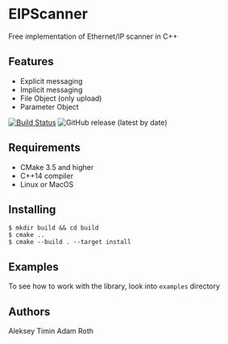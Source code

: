 # EIPScanner

Free implementation of Ethernet/IP scanner in C++

## Features

* Explicit messaging
* Implicit messaging
* File Object (only upload)
* Parameter Object

[![Build Status](https://travis-ci.com/flipback/EIPScanner.svg?branch=master)](https://travis-ci.com/flipback/EIPScanner)
![GitHub release (latest by date)](https://img.shields.io/github/v/release/flipback/EIPScanner)

## Requirements

* CMake 3.5 and higher
* C++14 compiler
* Linux or MacOS

## Installing

```shell
$ mkdir build && cd build
$ cmake ..
$ cmake --build . --target install
```

## Examples

To see how to work with the library, look into `examples` directory 


## Authors

Aleksey Timin
Adam Roth
